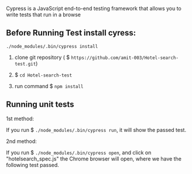 Cypress is a JavaScript end-to-end testing framework that allows you to write tests that run in a browse

## Before Running Test install cyress: 
   
   `./node_modules/.bin/cypress install`

1. clone git repository ( $ `https://github.com/amit-003/Hotel-search-test.git`)

2. $ `cd Hotel-search-test`

3. run command 
   $ `npm install`



 

## Running unit tests
1st method:

If you run $ `./node_modules/.bin/cypress run`, it will show the passed test.


2nd method:

If you run $ `./node_modules/.bin/cypress open`, and click on "hotelsearch_spec.js" the Chrome browser will open, where we have the following test passed.

